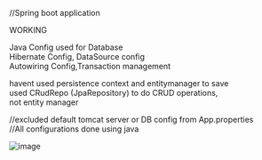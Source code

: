

 //Spring boot application  

WORKING  

Java Config used for Database  
Hibernate Config, DataSource config  
Autowiring Config,Transaction management  

havent used persistence context and entitymanager to save  
used CRudRepo (JpaRepository) to do CRUD operations,  
 not entity manager  
 
 

//excluded default tomcat server or DB config from App.properties  
//All configurations done using java  

![image](https://github.com/user-attachments/assets/12681f94-d0a5-453c-9930-c0bbf57cd083)

